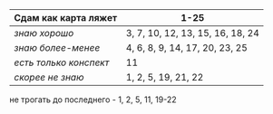 | **Сдам как карта ляжет** | **1-25** |
|----------------------|----------------------------------|
| *знаю хорошо*          | 3, 7, 10, 12, 13, 15, 16, 18, 24 |
| *знаю более-менее*     | 4, 6, 8, 9, 14, 17, 20, 23, 25   |
| *есть только конспект* | 11                               |
| *скорее не знаю*       | 1, 2, 5, 19, 21, 22              |
не трогать до последнего - 1, 2, 5, 11, 19-22

